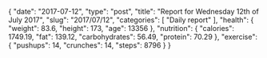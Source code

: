 {
    "date": "2017-07-12",
    "type": "post",
    "title": "Report for Wednesday 12th of July 2017",
    "slug": "2017\/07\/12",
    "categories": [
        "Daily report"
    ],
    "health": {
        "weight": 83.6,
        "height": 173,
        "age": 13356
    },
    "nutrition": {
        "calories": 1749.19,
        "fat": 139.12,
        "carbohydrates": 56.49,
        "protein": 70.29
    },
    "exercise": {
        "pushups": 14,
        "crunches": 14,
        "steps": 8796
    }
}